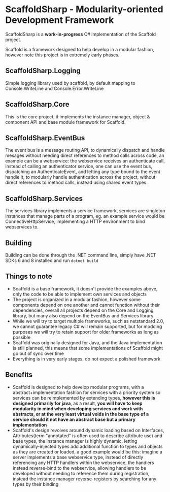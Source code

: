 # ScaffoldSharp - Modularity-oriented Development Framework
ScaffoldSharp is a __work-in-progress__ C# implementation of the Scaffold project.

Scaffold is a framework designed to help develop in a modular fashion, however note this project is in extremely early phases.


## ScaffoldSharp.Logging
Simple logging library used by scaffold, by default mapping to Console.WriteLine and Console.Error.WriteLine

## ScaffoldSharp.Core
This is the core project, it implements the instance manager, object & component API and base module framework for Scaffold.

## ScaffoldSharp.EventBus
The event bus is a message routing API, to dynamically dispatch and handle mesages without needing direct references to method calls across code, an example can be a webservice: the webservice receives an authenticate call, instead of calling an authenticator service, one can use the event bus, dispatching an AuthenticateEvent, and letting any type bound to the event handle it, to modularly handle authentication across the project, without direct references to method calls, instead using shared event types.

## ScaffoldSharp.Services
The services library implements a service framework, services are singleton instances that manage parts of a program, eg. an example service would be ConnectiveHttpService, implementing a HTTP environment to bind webservices to.


## Building
Building can be done through the .NET command line, simply have .NET SDKs 6 and 8 installed and run `dotnet build`


## Things to note
- Scaffold is a base framework, it doesn't provide the examples above, only the code to be able to implement own services and objects
- The project is organized in a modular fashion, however some components depend on one another and cannot function without their dependencies, overall all projects depend on the Core and Logging library, but many also depend on the EventBus and Services library
- While we will try to target multiple frameworks, such as netstandard 2.0, we cannot guarantee legacy C# will remain supported, but for modding purposes we will try to retain support for older frameworks as long as possible
- Scaffold was originally designed for Java, and the Java implementation is still planned, this means that some implementations of Scaffold might go out of sync over time
- Everything is in very early stages, do not expect a polished framework

## Benefits
- Scaffold is designed to help develop modular programs, with a abstract+implementation fashion for services with a priority system so services can be reimplemented by extending types, __however this is designed primarily for java__, as a result, __you will have to keep modularity in mind when developing services and work with abstracts, or at the very least virtual voids in the base type of a service should it not have an abstract base but a primary implementation__
- Scaffold's design revolves around dynamic loading based on Interfaces, Attributes(term "annotated" is often used to describe attribute use) and base types, the instance manager is highly dynamic, letting dynamically-injected types add additional function to types and objects as they are created or loaded, a good example would be this: imagine a server implements a base webservice type, instead of directly referencing any HTTP handlers within the webservice, the handlers instead reverse-bind to the webservice, allowing handlers to be developed without needing to reference them during registration, instead the instance manager reverse-registers by searching for any types by their binding
